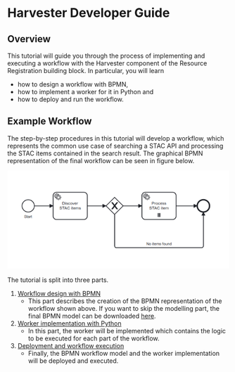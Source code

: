 # Harvester Developer Guide

## Overview

This tutorial will guide you through the process of implementing and executing a workflow with the Harvester component of the Resource Registration building block. In particular, you will learn

- how to design a workflow with BPMN, 
- how to implement a worker for it in Python and
- how to deploy and run the workflow.

## Example Workflow

The step-by-step procedures in this tutorial will develop a workflow, which represents the common use case of searching a STAC API and processing the STAC items contained in the search result. The graphical BPMN representation of the final workflow can be seen in figure below. 

![example workflow BPMN](../img/harvester-tutorial/bpmn-example-workflow.png)


The tutorial is split into three parts. 

1. [Workflow design with BPMN](harvester-tutorial-part1.md)
   - This part describes the creation of the BPMN representation of the workflow shown above. If you want to skip the modelling part, the final BPMN model can be downloaded [here](../img/harvester-tutorial/example-workflow.bpmn).
2. [Worker implementation with Python](harvester-tutorial-part2.md)
   - In this part, the worker will be implemented which contains the logic to be executed for each part of the workflow.
3. [Deployment and workflow execution](harvester-tutorial-part3.md)
   - Finally, the BPMN workflow model and the worker implementation will be deployed and executed.
